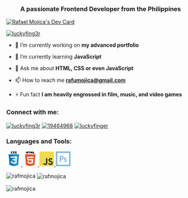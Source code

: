 <h3 align="center">A passionate Frontend Developer from the Philippines</h3>

<a href="https://app.daily.dev/rafmojica"><img src="https://api.daily.dev/devcards/48159423a185413a8d27923837ad096e.png?r=hwk" width="400" alt="Rafael Mojica's Dev Card"/></a>

<p align="left"> <a href="https://twitter.com/luckyfing3r" target="blank"><img src="https://img.shields.io/twitter/follow/luckyfing3r?logo=twitter&style=for-the-badge" alt="luckyfing3r" /></a> </p>

- 🔭 I’m currently working on **my advanced portfolio**

- 🌱 I’m currently learning **JavaScript**

- 💬 Ask me about **HTML, CSS or even JavaScript**

- 📫 How to reach me **rafumojica@gmail.com**

- ⚡ Fun fact **I am heavily engrossed in film, music, and video games**

<h3 align="left">Connect with me:</h3>
<p align="left">
<a href="https://twitter.com/luckyfing3r" target="blank"><img align="center" src="https://raw.githubusercontent.com/rahuldkjain/github-profile-readme-generator/master/src/images/icons/Social/twitter.svg" alt="luckyfing3r" height="30" width="40" /></a>
<a href="https://stackoverflow.com/users/19464968" target="blank"><img align="center" src="https://raw.githubusercontent.com/rahuldkjain/github-profile-readme-generator/master/src/images/icons/Social/stack-overflow.svg" alt="19464968" height="30" width="40" /></a>
<a href="https://www.youtube.com/c/luckyfinger" target="blank"><img align="center" src="https://raw.githubusercontent.com/rahuldkjain/github-profile-readme-generator/master/src/images/icons/Social/youtube.svg" alt="luckyfinger" height="30" width="40" /></a>
</p>

<h3 align="left">Languages and Tools:</h3>
<p align="left"> <a href="https://www.w3schools.com/css/" target="_blank" rel="noreferrer"> <img src="https://raw.githubusercontent.com/devicons/devicon/master/icons/css3/css3-original-wordmark.svg" alt="css3" width="40" height="40"/> </a> <a href="https://www.w3.org/html/" target="_blank" rel="noreferrer"> <img src="https://raw.githubusercontent.com/devicons/devicon/master/icons/html5/html5-original-wordmark.svg" alt="html5" width="40" height="40"/> </a> <a href="https://developer.mozilla.org/en-US/docs/Web/JavaScript" target="_blank" rel="noreferrer"> <img src="https://raw.githubusercontent.com/devicons/devicon/master/icons/javascript/javascript-original.svg" alt="javascript" width="40" height="40"/> </a> <a href="https://www.photoshop.com/en" target="_blank" rel="noreferrer"> <img src="https://raw.githubusercontent.com/devicons/devicon/master/icons/photoshop/photoshop-line.svg" alt="photoshop" width="40" height="40"/> </a> </p>

<p><img align="left" src="https://github-readme-stats.vercel.app/api/top-langs?username=rafmojica&show_icons=true&locale=en&layout=compact" alt="rafmojica" /></p>

<p>&nbsp;<img align="center" src="https://github-readme-stats.vercel.app/api?username=rafmojica&show_icons=true&locale=en" alt="rafmojica" /></p>

<p><img align="center" src="https://github-readme-streak-stats.herokuapp.com/?user=rafmojica&" alt="rafmojica" /></p>
